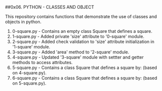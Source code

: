 ##0x06. PYTHON - CLASSES AND OBJECT

This repository contains functions that demonstrate the use of classes and objects in python.

1. 0-square.py - Contains an empty class Square that defines a square.
2. 1-square.py - Added private 'size' attribute to '0-square' module.
3. 2-square.py - Added check validation to 'size' attribute initialization in '1-square' module.
4. 3-square.py - Added 'area' method to '2-square' module.
5. 4-square.py - Updated '3-square' module with settter and getter methods to access attributes.
6. 5-square.py - Contains a class Square that defines a square by: (based on 4-square.py).
7. 6-square.py - Contains a class Square that defines a square by: (based on 5-square.py).
